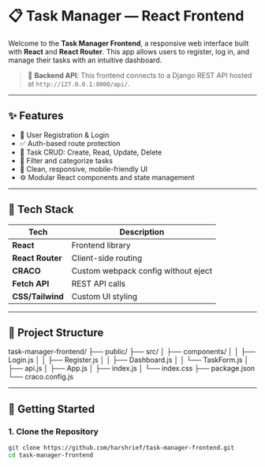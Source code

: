 # 📋 Task Manager — React Frontend

Welcome to the **Task Manager Frontend**, a responsive web interface built with **React** and **React Router**. This app allows users to register, log in, and manage their tasks with an intuitive dashboard.

> 🔗 **Backend API**: This frontend connects to a Django REST API hosted at `http://127.0.0.1:8000/api/`.

---

## ✨ Features

- 🔐 User Registration & Login
- ✅ Auth-based route protection
- 🧩 Task CRUD: Create, Read, Update, Delete
- 🔎 Filter and categorize tasks
- 🎨 Clean, responsive, mobile-friendly UI
- ⚙️ Modular React components and state management

---

## 🧱 Tech Stack

| Tech             | Description                        |
|------------------|------------------------------------|
| **React**        | Frontend library                   |
| **React Router** | Client-side routing                |
| **CRACO**        | Custom webpack config without eject|
| **Fetch API**    | REST API calls                     |
| **CSS/Tailwind** | Custom UI styling                  |

---

## 📂 Project Structure

task-manager-frontend/
├── public/
├── src/
│ ├── components/
│ │ ├── Login.js
│ │ ├── Register.js
│ │ ├── Dashboard.js
│ │ └── TaskForm.js
│ ├── api.js
│ ├── App.js
│ ├── index.js
│ └── index.css
├── package.json
└── craco.config.js


---

## 🚀 Getting Started

### 1. Clone the Repository

```bash
git clone https://github.com/harshrief/task-manager-frontend.git
cd task-manager-frontend



